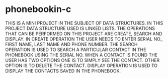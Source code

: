 # phonebookin-c
THIS IS A MINI PROJECT IN THE SUBJECT OF DATA STRUCTURES.
IN THIS PROJECT DATA STRUCTURE USED IS LINKED LISTS.
THE OPERATIONS THAT CAN BE PERFORMED ON THIS PROJECT ARE CREATE, SEARCH AND DISPLAY.
IN CREATE OPERATION THE USER NEEDS TO ENTER SERIAL NO., FIRST NAME, LAST NAME AND PHONE NUMBER.
THE SEARCH OPERATION IS USED TO SEARCH A PARTICULAR CONTACT IN THE PHONEBOOK USING THE SERIAL NO.
WHEN A CONTACT IS FOUND THE USER HAS TWO OPTIONS ONE IS TO SIMPLY SEE THE CONTACT. OTHER OPTION IS TO DELETE THE CONTACT.
DISPLAY OPERATION IS USED TO DISPLAY THE CONTACTS SAVED IN THE PHONEBOOK.
